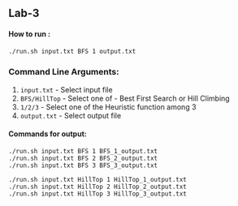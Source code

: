 ## Lab-3

#### How to run : 

```bash
./run.sh input.txt BFS 1 output.txt
```

### Command Line Arguments:

1. `input.txt`     - Select input file
2. `BFS/HillTop`   - Select one of - Best First Search or Hill Climbing
3. `1/2/3`         - Select one of the Heuristic function among 3
4. `output.txt`    - Select output file


#### Commands for output:
```
./run.sh input.txt BFS 1 BFS_1_output.txt
./run.sh input.txt BFS 2 BFS_2_output.txt
./run.sh input.txt BFS 3 BFS_3_output.txt

./run.sh input.txt HillTop 1 HillTop_1_output.txt
./run.sh input.txt HillTop 2 HillTop_2_output.txt
./run.sh input.txt HillTop 3 HillTop_3_output.txt
```
